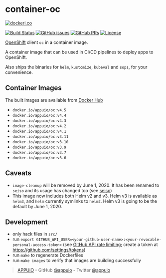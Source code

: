 # container-oc

[![dockeri.co](http://dockeri.co/image/appuio/oc)](https://hub.docker.com/r/appuio/oc/)

[![Build Status](https://img.shields.io/docker/cloud/build/appuio/oc.svg)](https://hub.docker.com/r/appuio/oc/builds
) [![GitHub issues](https://img.shields.io/github/issues-raw/appuio/container-oc.svg)](https://github.com/appuio/container-oc/issues
) [![GitHub PRs](https://img.shields.io/github/issues-pr-raw/appuio/container-oc.svg)](https://github.com/appuio/container-oc/pulls
) [![License](https://img.shields.io/github/license/appuio/container-oc.svg)](https://github.com/appuio/container-oc/blob/master/LICENSE)

[OpenShift][] client `oc` in a container image.

A container image that can be used in CI/CD pipelines to deploy apps to OpenShift.

Also ships the binaries for `helm`, `kustomize`, `kubeval` and `sops`, for your convenience.

## Container Images

The built images are available from [Docker Hub][hub]

- `docker.io/appuio/oc:v4.5`
- `docker.io/appuio/oc:v4.4`
- `docker.io/appuio/oc:v4.3`
- `docker.io/appuio/oc:v4.2`
- `docker.io/appuio/oc:v4.1`
- `docker.io/appuio/oc:v3.11`
- `docker.io/appuio/oc:v3.10`
- `docker.io/appuio/oc:v3.9`
- `docker.io/appuio/oc:v3.7`
- `docker.io/appuio/oc:v3.6`

## Caveats

- `image-cleanup` will be removed by June 1, 2020.
  It has been renamed to `seiso` and its usage has changed too (see [seiso])
- This image now includes both Helm v2 and v3. Helm v3 is available as `helm3`,
  and `helm` currently symlinks to `helm2`.
  Helm v3 is going to be the default by June 1, 2020.

## Development

- only hack files in `src/`
- run `export GITHUB_API_USER=<your-github-user-name>:<your-revocable-personal-access-token>`
  (see [GitHub API rate limiting][api-limit]; create a token at https://github.com/settings/tokens)
- run `make` to regenerate Dockerfiles
- run `make images` to verify that images are building successfully

> [APPUiO](https://appuio.ch) -
> GitHub [@appuio](https://github.com/appuio) -
> Twitter [@appuio](https://twitter.com/appuio)

[hub]: https://hub.docker.com/r/appuio/oc/tags
[OpenShift]: https://github.com/openshift/origin
[api-limit]: https://developer.github.com/v3/#rate-limiting
[seiso]: https://github.com/appuio/seiso
